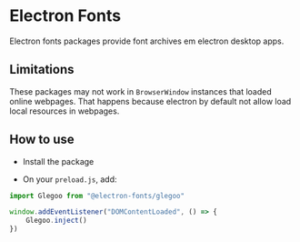 # Electron Fonts

Electron fonts packages provide font archives em electron desktop apps.

## Limitations

These packages may not work in `BrowserWindow` instances that loaded online webpages. That happens because electron by default not allow load local resources in webpages.

## How to use

* Install the package

* On your `preload.js`, add:

```ts
import Glegoo from "@electron-fonts/glegoo"

window.addEventListener("DOMContentLoaded", () => {
    Glegoo.inject()
})
```